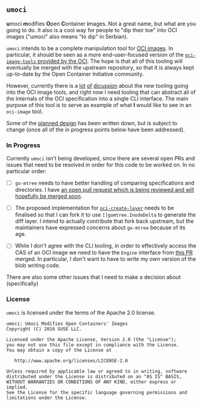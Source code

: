 ## `umoci` ###

**u**moci **m**odifies **O**pen **C**ontainer **i**mages. Not a great name, but
what are you going to do. It also is a cool way for people to "dip their toe"
into OCI images ("umoci" also means "to dip" in Serbian).

`umoci` intends to be a complete manipulation tool for [OCI images][oci-image-spec].
In particular, it should be seen as a more end-user-focused version of the
[`oci-image-tools` provided by the OCI][oci-image-tools]. The hope is that all
of this tooling will eventually be merged with the upstream repository, so that
it is always kept up-to-date by the Open Container Initiative community.

However, currently there is a [lot][disc-1] [of][disc-2] [dicussion][disc-3]
about the new tooling going into the OCI image tools, and right now I need
tooling that can abstract all of the internals of the OCI specification into a
single CLI interface. The main purpose of this tool is to serve as example of
what **I** would like to see in an `oci-image` tool.

Some of the [planned design][design.md] has been written down, but is subject
to change (once all of the in progress points below have been addressed).

[oci-image-spec]: https://github.com/opencontainers/image-spec
[oci-image-tools]: https://github.com/opencontainers/image-tools
[disc-1]: https://github.com/opencontainers/image-spec/pull/411
[disc-2]: https://github.com/opencontainers/image-tools/pull/5
[disc-3]: https://github.com/opencontainers/image-tools/pull/8
[design.md]: DESIGN.md

### In Progress ###

Currently `umoci` isn't being developed, since there are several open PRs and
issues that need to be resolved in order for this code to be worked on. In no
particular order:

* [ ] `go-mtree` needs to have better handling of comparing specifications and
  directories. I have [an open pull request which is being reviewed and will
  hopefully be merged soon][gomtree-pr].

* [ ] The proposed implementation for [`oci-create-layer`][oci-create-layer]
  needs to be finalised so that I can fork it to use `[]gomtree.InodeDelta` to
  generate the diff layer. I intend to actually contribute that fork back
  upstream, but the maintainers have expressed concerns about `go-mtree`
  because of its age.

* [ ] While I don't agree with the CLI tooling, in order to effectively access the
  CAS of an OCI image we need to have the `Engine` interface from [this
  PR][oci-cas] merged. In particular, I don't want to have to write my own
  version of the blob writing code.

There are also some other issues that I need to make a decision about (specifically)

[gomtree-pr]: https://github.com/vbatts/go-mtree/pull/48
[oci-create-layer]: https://github.com/opencontainers/image-tools/pull/8
[oci-cas]: https://github.com/opencontainers/image-tools/pull/5

### License ###

`umoci` is licensed under the terms of the Apache 2.0 license.

```
umoci: Umoci Modifies Open Containers' Images
Copyright (C) 2016 SUSE LLC.

Licensed under the Apache License, Version 2.0 (the "License");
you may not use this file except in compliance with the License.
You may obtain a copy of the License at

   http://www.apache.org/licenses/LICENSE-2.0

Unless required by applicable law or agreed to in writing, software
distributed under the License is distributed on an "AS IS" BASIS,
WITHOUT WARRANTIES OR CONDITIONS OF ANY KIND, either express or implied.
See the License for the specific language governing permissions and
limitations under the License.
```
